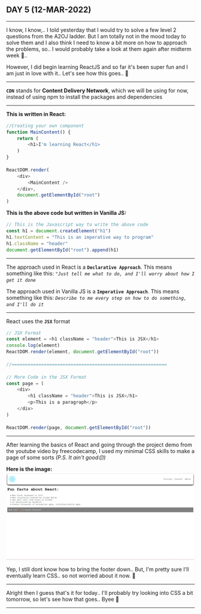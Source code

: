 ## **DAY 5 (12-MAR-2022)**
---
I know, I know,.. I told yesterday that I would try to solve a few level 2 questions from the A2OJ ladder. But I am totally not in the mood today to solve them and I also think I need to know a bit more on how to approach the problems, so.. I would probably take a look at them again after midterm week 😬..

However, I did begin learning ReactJS and so far it's been super fun and I am just in love with it.. Let's see how this goes.. 🙂

---
**`CDN`** stands for **Content Delivery Network**, which we will be using for now, instead of using npm to install the packages and dependencies

---

**This is written in React:**
```javascript
//Creating your own component
function MainContent() {
    return (
        <h1>I'm learning React</h1>
    )
}

ReactDOM.render(
    <div>
        <MainContent />
    </div>,
    document.getElementById("root")
)
```
**This is the above code but written in Vanilla JS:**
```javascript
// This is the Javascript way to write the above code
const h1 = document.createElement("h1")
h1.textContent = "This is an imperative way to program"
h1.className = "header"
document.getElementById("root").append(h1)
```
---
The approach used in React is a **`Declarative Approach`**. This means something like this: *`"Just tell me what to do, and I'll worry about how I get it done`*

The approach used in Vanilla JS is a **`Imperative Approach`**. This means something like this: *`Describe to me every step on how to do something, and I'll do it`*

---
React uses the **`JSX`** format
```javascript
// JSX Format
const element = <h1 className = "header">This is JSX</h1>
console.log(element)
ReactDOM.render(element, document.getElementById("root"))

//==========================================================

// More Code in the JSX Format
const page = (
    <div>
        <h1 className = "header">This is JSX</h1>
        <p>This is a paragraph</p>
    </div>
)

ReactDOM.render(page, document.getElementById("root"))
```
---
After learning the basics of React and going through the project demo from the youtube video by freecodecamp, I used my minimal CSS skills to make a page of some sorts *(P.S. It ain't good😔)*

**Here is the image:**
![ReactPage.png](ReactPage/assets/ReactPage.png "React Page")

Yep, I still dont know how to bring the footer down.. But, I'm pretty sure I'll eventually learn CSS.. so not worried about it now. 🙂

---
Alright then I guess that's it for today.. I'll probably try looking into CSS a bit tomorrow, so let's see how that goes.. Byee 👋

---

